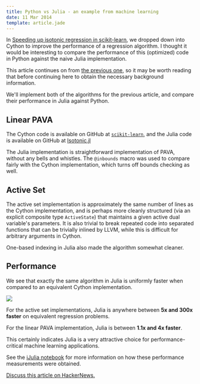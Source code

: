 ```yaml
---
title: Python vs Julia - an example from machine learning
date: 11 Mar 2014
template: article.jade
---
```


In [Speeding up isotonic regression in scikit-learn][previousarticle],
we dropped down into Cython to improve the performance of a regression
algorithm. I thought it would be interesting to compare the
performance of this (optimized) code in Python against the naive Julia
implementation.

This article continues on from [the previous one][previousarticle], so
it may be worth reading that before continuing here to obtain the necessary
background information.

We'll implement both of the algorithms for the previous article, and
compare their performance in Julia against Python.

## Linear PAVA ##

The Cython code is available on GitHub at [`scikit-learn`][sklearn],
and the Julia code is available on GitHub at [Isotonic.jl][isotonicjl]

The Julia implementation is straightforward implementation of PAVA,
without any bells and whistles. The `@inbounds` macro was used to
compare fairly with the Cython implementation, which turns off bounds
checking as well.  

<script src="https://gist.github.com/ajtulloch/9484357.js"></script>
<script src="https://gist.github.com/ajtulloch/9485644.js"></script>

## Active Set ##

The active set implementation is approximately the same number of
lines as the Cython implementation, and is perhaps more cleanly
structured (via an explicit composite type `ActiveState`) that
maintains a given active dual variable's parameters. It is also
trivial to break repeated code into separated functions that
can be trivially inlined by LLVM, while this is difficult for
arbitrary arguments in Cython.

One-based indexing in Julia also made the algorithm somewhat cleaner.

<script src="https://gist.github.com/ajtulloch/9484368.js"></script>
<script src="https://gist.github.com/ajtulloch/9485601.js"></script>

## Performance ##

We see that exactly the same algorithm in Julia is uniformly faster
when compared to an equivalent Cython implementation.

![](https://f.cloud.github.com/assets/1121581/2385599/d0ad76c6-a91f-11e3-84a1-3b2965ba5ea0.png)

For the active set implementations, Julia is anywhere between **5x and
300x faster** on equivalent regression problems.

For the linear PAVA implementation, Julia is between **1.1x and 4x
faster**.

This certainly indicates Julia is a very attractive choice for
performance-critical machine learning applications.

See the [iJulia notebook][] for more information on how these
performance measurements were obtained.

[Discuss this article on HackerNews.][hn]

[hn]: https://news.ycombinator.com/item?id=7383121

[iJulia notebook]: http://nbviewer.ipython.org/url/gist.githubusercontent.com/ajtulloch/9485996/raw/94b3d0e6bd67256f1f02eebb1463365dbc8b64fc/Julia.ipynb
[previousarticle]: http://tullo.ch/articles/speeding-up-isotonic-regression/
[isotonicjl]: https://github.com/ajtulloch/Isotonic.jl
[sklearn]: https://github.com/scikit-learn/scikit-learn/blob/master/sklearn/_isotonic.pyx
